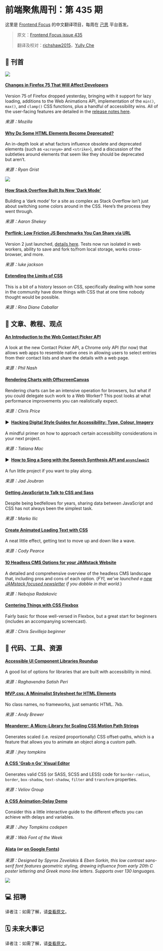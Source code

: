 # 前端聚焦周刊：第 435 期

这里是 [Frontend Focus](https://frontendfoc.us/latest) 的中文翻译项目，每周在 [己思](https://ohmyrss.com/?fef) 平台首发。

> 原文：[Frontend Focus issue 435](https://frontendfoc.us/issues/435)
> 
> 翻译及校对：[richshaw2015](https://github.com/richshaw2015)，[Yully Che](https://github.com/chechebecomestrong)

## 🚀 刊首

[![](https://res.cloudinary.com/cpress/image/upload/w_1280,e_sharpen:60/v1586337762/yee2rwojvnhomtry8ca0.png)](https://frontendfoc.us/link/86473/rss)

#### [Changes in Firefox 75 That Will Affect Developers](https://frontendfoc.us/link/86473/rss "developer.mozilla.org")

Version 75 of Firefox dropped yesterday, bringing with it support for lazy loading, additions to the Web Animations API, implementation of the `min()`, `max()`, and `clamp()` CSS functions, plus a handful of accessibility wins. All of the user-facing features are detailed in the [release notes here](https://frontendfoc.us/link/86474/rss).

*来源：Mozilla*

#### [Why Do Some HTML Elements Become Deprecated?](https://frontendfoc.us/link/86475/rss "css-tricks.com")

An in-depth look at what factors influence obsolete and deprecated elements (such as `<acronym>` and `<strike>`), and a discussion of the subtleties around elements that seem like they should be deprecated but aren’t.

*来源：Ryan Grist*

[![](https://copm.s3.amazonaws.com/3f77bf21.png)](https://frontendfoc.us/link/86476/rss)

#### [How Stack Overflow Built Its New 'Dark Mode'](https://frontendfoc.us/link/86478/rss "stackoverflow.blog")

Building a ‘dark mode’ for a site as complex as Stack Overflow isn’t just about switching some colors around in the CSS. Here’s the process they went through.

*来源：Aaron Shekey*

#### [Perflink: Low Friction JS Benchmarks You Can Share via URL](https://frontendfoc.us/link/86479/rss "perf.link")

Version 2 just launched, [details here](https://frontendfoc.us/link/86480/rss). Tests now run isolated in web workers, ability to save and fork to/from local storage, works cross-browser, and more.

*来源：luke jackson*

#### [Extending the Limits of CSS](https://frontendfoc.us/link/86485/rss "www.welcometothejungle.com")

This is a bit of a history lesson on CSS, specifically dealing with how some in the community have done things with CSS that at one time nobody thought would be possible.

*来源：Rina Diane Caballar*

## 📙 文章、教程、观点

#### [An Introduction to the Web Contact Picker API](https://frontendfoc.us/link/86483/rss "dev.to")

A look at the new Contact Picker API, a Chrome only API (for now) that allows web apps to resemble native ones in allowing users to select entries from their contact lists and share the details with a web page.

*来源：Phil Nash*

#### [Rendering Charts with OffscreenCanvas](https://frontendfoc.us/link/86484/rss "blog.scottlogic.com")

Rendering charts can be an intensive operation for browsers, but what if you could delegate such work to a Web Worker? This post looks at what performance improvements you can realistically expect.

*来源：Chris Price*

#### ▶  [Hacking Digital Style Guides for Accessibility: Type, Colour, Imagery](https://frontendfoc.us/link/86486/rss "www.youtube.com")

A mindful primer on how to approach certain accessibility considerations in your next project.

*来源：Tatiana Mac*

#### ▶  [How to Sing a Song with the Speech Synthesis API and `async`/`await`](https://frontendfoc.us/link/86487/rss "www.youtube.com")

A fun little project if you want to play along.

*来源：Jad Joubran*

#### [Getting JavaScript to Talk to CSS and Sass](https://frontendfoc.us/link/86488/rss "css-tricks.com")

Despite being bedfellows for years, sharing data between JavaScript and CSS has not always been the simplest task.

*来源：Marko Ilic*

#### [Create Animated Loading Text with CSS](https://frontendfoc.us/link/86490/rss "codinhood.com")

A neat little effect, getting text to move up and down like a wave.

*来源：Cody Pearce*

#### [10 Headless CMS Options for your JAMstack Website](https://frontendfoc.us/link/86491/rss "bejamas.io")

A detailed and comprehensive overview of the headless CMS landscape that, including pros and cons of each option. (_FYI, we’ve launched a [new JAMstack focused newsletter](https://frontendfoc.us/link/86492/rss) if you dabble in that world_.)

*来源：Nebojsa Radakovic*

#### [Centering Things with CSS Flexbox](https://frontendfoc.us/link/86493/rss "scotch.io")

Fairly basic for those well-versed in Flexbox, but a great start for beginners (includes an accompanying screencast).

*来源：Chris Sevilleja beginner*

## 🔧 代码、工具、资源

#### [Accessible UI Component Libraries Roundup](https://frontendfoc.us/link/86494/rss "www.digitala11y.com")

A good list of options for libraries that are built with accessibility in mind.

*来源：Raghavendra Satish Peri*

#### [MVP.css: A Minimalist Stylesheet for HTML Elements](https://frontendfoc.us/link/86495/rss "andybrewer.github.io")

No class names, no frameworks, just semantic HTML. 7kb.

*来源：Andy Brewer*

#### [Meanderer: A Micro-Library for Scaling CSS Motion Path Strings](https://frontendfoc.us/link/86497/rss "www.npmjs.com")

Generates scaled (i.e. resized proportionally) CSS offset-paths, which is a feature that allows you to animate an object along a custom path.

*来源：jhey tompkins*

#### [A CSS 'Grab n Go' Visual Editor](https://frontendfoc.us/link/86498/rss "cssbuilder.veliovgroup.com")

Generates valid CSS (or SASS, SCSS and LESS) code for `border-radius`, `border`, `box-shadow`, `text-shadow`, `filter` and `transform` properties.

*来源：Veliov Group*

#### [A CSS Animation-Delay Demo](https://frontendfoc.us/link/86499/rss "codepen.io")

Consider this a little interactive guide to the different effects you can achieve with delays and variables.

*来源：Jhey Tompkins codepen*

*来源：Web Font of the Week*

#### [Alata](https://frontendfoc.us/link/86522/rss) (or [on Google Fonts](https://frontendfoc.us/link/86523/rss))

*来源：Designed by Spyros Zevelakis & Eben Sorkin, this low contrast sans-serif font features geometric styling, drawing influence from early 20th C poster lettering and Greek mono line letters. Supports over 130 languages.*

[![](https://res.cloudinary.com/cpress/image/upload/w_1280,e_sharpen:60/v1586352897/o0egrum3yfrhfpohs8pr.png)](https://frontendfoc.us/link/86522/rss)

## 💻 招聘

译者注：如需了解，请[查看原文](https://frontendfoc.us/issues/435)。

## 🗓 未来大事记

译者注：如需了解，请[查看原文](https://frontendfoc.us/issues/435)。

